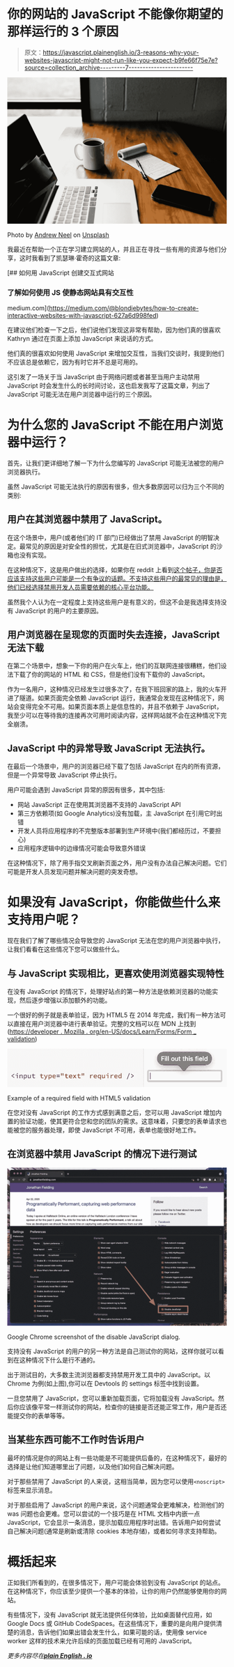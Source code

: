 # 你的网站的 JavaScript 不能像你期望的那样运行的 3 个原因

> 原文：<https://javascript.plainenglish.io/3-reasons-why-your-websites-javascript-might-not-run-like-you-expect-b9fe66f75e7e?source=collection_archive---------7----------------------->

![](img/76eefadb720ee3fda0876c6e7aa2e128.png)

Photo by [Andrew Neel](https://unsplash.com/@andrewtneel?utm_source=unsplash&utm_medium=referral&utm_content=creditCopyText) on [Unsplash](https://unsplash.com/s/photos/website-error?utm_source=unsplash&utm_medium=referral&utm_content=creditCopyText)

我最近在帮助一个正在学习建立网站的人，并且正在寻找一些有用的资源与他们分享，这时我看到了凯瑟琳·霍奇的这篇文章:

[](https://medium.com/@blondiebytes/how-to-create-interactive-websites-with-javascript-627a6d998fed) [## 如何用 JavaScript 创建交互式网站

### 了解如何使用 JS 使静态网站具有交互性

medium.com](https://medium.com/@blondiebytes/how-to-create-interactive-websites-with-javascript-627a6d998fed) 

在建议他们检查一下之后，他们说他们发现这非常有帮助，因为他们真的很喜欢 Kathryn 通过在页面上添加 JavaScript 来说话的方式。

他们真的很喜欢如何使用 JavaScript 来增加交互性，当我们交谈时，我提到他们不应该总是依赖它，因为有时它并不总是可用的。

这引发了一场关于当 JavaScript 由于网络问题或者甚至当用户主动禁用 JavaScript 时会发生什么的长时间讨论，这也启发我写了这篇文章，列出了 JavaScript 可能无法在用户浏览器中运行的三个原因。

# 为什么您的 JavaScript 不能在用户浏览器中运行？

首先，让我们更详细地了解一下为什么您编写的 JavaScript 可能无法被您的用户浏览器执行。

虽然 JavaScript 可能无法执行的原因有很多，但大多数原因可以归为三个不同的类别:

## 用户在其浏览器中禁用了 JavaScript。

在这个场景中，用户(或者他们的 IT 部门)已经做出了禁用 JavaScript 的明智决定。最常见的原因是对安全性的担忧，尤其是在旧式浏览器中，JavaScript 的沙箱也没有实现。

在这种情况下，这是用户做出的选择，如果你在 reddit 上看到[这个帖子，你是否应该支持这些用户可能是一个有争议的话题。不支持这些用户的最常见的理由是，他们已经选择禁用开发人员需要依赖的核心平台功能。](https://www.reddit.com/r/webdev/comments/c0bbhr/should_we_continue_developing_for_users_without/)

虽然我个人认为在一定程度上支持这些用户是有意义的，但这不会是我选择支持没有 JavaScript 的用户的主要原因。

## 用户浏览器在呈现您的页面时失去连接，JavaScript 无法下载

在第二个场景中，想象一下你的用户在火车上，他们的互联网连接很糟糕，他们设法下载了你的网站的 HTML 和 CSS，但是他们没有下载你的 JavaScript。

作为一名用户，这种情况已经发生过很多次了，在我下班回家的路上，我的火车开进了隧道。如果页面完全依赖 JavaScript 运行，我通常会发现在这种情况下，网站会变得完全不可用。如果页面本质上是信息性的，并且不依赖于 JavaScript，我至少可以在等待我的连接再次可用时阅读内容，这样网站就不会在这种情况下完全崩溃。

## JavaScript 中的异常导致 JavaScript 无法执行。

在最后一个场景中，用户的浏览器已经下载了包括 JavaScript 在内的所有资源，但是一个异常导致 JavaScript 停止执行。

用户可能会遇到 JavaScript 异常的原因有很多，其中包括:

*   网站 JavaScript 正在使用其浏览器不支持的 JavaScript API
*   第三方依赖项(如 Google Analytics)没有加载，主 JavaScript 在引用它时出错
*   开发人员将应用程序的不完整版本部署到生产环境中(我们都经历过，不要担心)
*   应用程序逻辑中的边缘情况可能会导致意外错误

在这种情况下，除了用手指交叉刷新页面之外，用户没有办法自己解决问题。它们可能是开发人员发现问题并解决问题的突发奇想。

# 如果没有 JavaScript，你能做些什么来支持用户呢？

现在我们了解了哪些情况会导致您的 JavaScript 无法在您的用户浏览器中执行，让我们看看在这些情况下您可以做些什么。

## 与 JavaScript 实现相比，更喜欢使用浏览器实现特性

在没有 JavaScript 的情况下，处理好站点的第一种方法是依赖浏览器的功能实现，然后逐步增强以添加额外的功能。

一个很好的例子就是表单验证，因为 HTML5 在 2014 年完成，我们有一种方法可以直接在用户浏览器中进行表单验证。完整的文档可以在 MDN 上找到([https://developer . Mozilla . org/en-US/docs/Learn/Forms/Form _ validation](https://developer.mozilla.org/en-US/docs/Learn/Forms/Form_validation))

![](img/698edfac4b61d067702d038b916d93ea.png)

Example of a required field with HTML5 validation

在您对没有 JavaScript 的工作方式感到满意之后，您可以用 JavaScript 增加内置的验证功能，使其更符合您和您的团队的需求。这意味着，只要您的表单请求也能被您的服务器处理，即使 JavaScript 不可用，表单也能很好地工作。

## 在浏览器中禁用 JavaScript 的情况下进行测试

![](img/3f535b89573abb7873fd62c7447f9555.png)

Google Chrome screenshot of the disable JavaScript dialog.

支持没有 JavaScript 的用户的另一种方法是自己测试你的网站，这样你就可以看到在这种情况下什么是行不通的。

出于测试目的，大多数主流浏览器都支持禁用开发工具中的 JavaScript。以 Chrome 为例(如上图),你可以在 Devtools 的 settings 标签中找到设置。

一旦您禁用了 JavaScript，您可以重新加载页面，它将加载没有 JavaScript。然后你应该像平常一样测试你的网站，检查你的链接是否还能正常工作，用户是否还能提交你的表单等等。

## 当某些东西可能不工作时告诉用户

最坏的情况是你的网站上有一些功能是不可能提供后备的，在这种情况下，最好的选择是让他们知道哪里出了问题，以及他们如何自己解决问题。

对于那些禁用了 JavaScript 的人来说，这相当简单，因为您可以使用`<noscript>`标签来显示消息。

对于那些启用了 JavaScript 的用户来说，这个问题通常会更难解决，检测他们的 was 问题也会更难。您可以尝试的一个技巧是在 HTML 文档中内嵌一点 JavaScript，它会显示一条消息，提示加载应用程序时出错。告诉用户如何尝试自己解决问题(通常是刷新或清除 cookies 本地存储)，或者如何寻求支持帮助。

# 概括起来

正如我们所看到的，在很多情况下，用户可能会体验到没有 JavaScript 的站点。在这种情况下，你应该至少提供一个基本的体验，让你的用户仍然能够使用你的网站。

有些情况下，没有 JavaScript 就无法提供任何体验，比如桌面替代应用，如 Google Docs 或 GitHub CodeSpaces。在这些情况下，重要的是向用户提供清楚的消息，告诉他们如果出错会发生什么，如果可能的话，使用像 service worker 这样的技术来允许后续的页面加载已经有可用的 JavaScript。

*更多内容尽在*[***plain English . io***](http://plainenglish.io)